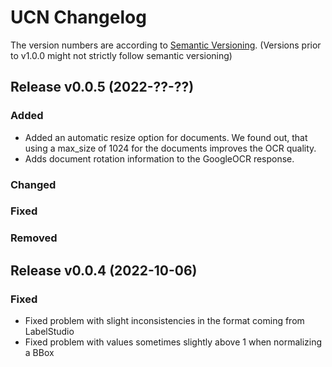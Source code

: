 # UCN Changelog
The version numbers are according to [Semantic Versioning](http://semver.org/).
(Versions prior to v1.0.0 might not strictly follow semantic versioning)

## Release v0.0.5  (2022-??-??)
### Added
- Added an automatic resize option for documents. We found out, that
  using a max_size of 1024 for the documents improves the OCR quality.
- Adds document rotation information to the GoogleOCR response.
### Changed

### Fixed

### Removed


## Release v0.0.4  (2022-10-06)
### Fixed
- Fixed problem with slight inconsistencies in the format coming from LabelStudio
- Fixed problem with values sometimes slightly above 1 when normalizing a BBox
